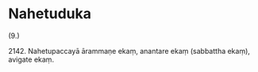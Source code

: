 

# Nahetuduka






(9.)

2142\. Nahetupaccayā ārammaṇe ekaṃ, anantare ekaṃ (sabbattha ekaṃ), avigate ekaṃ.




